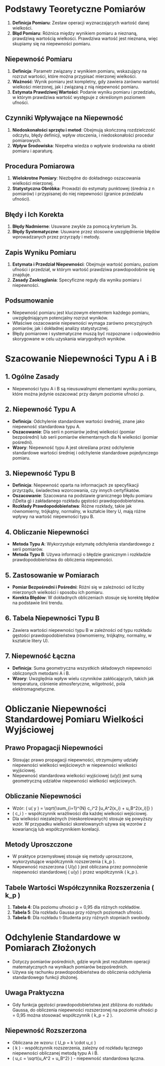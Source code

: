 
# Podstawy Teoretyczne Pomiarów
1. **Definicja Pomiaru**: Zestaw operacji wyznaczających wartość danej wielkości.
2. **Błąd Pomiaru**: Różnica między wynikiem pomiaru a nieznaną, prawdziwą wartością wielkości. Prawdziwa wartość jest nieznana, więc skupiamy się na niepewności pomiaru.

## Niepewność Pomiaru
1. **Definicja**: Parametr związany z wynikiem pomiaru, wskazujący na rozrzut wartości, które można przypisać mierzonej wielkości.
2. **Ważność**: Wynik pomiaru jest kompletny, gdy zawiera zarówno wartość wielkości mierzonej, jak i związaną z nią niepewność pomiaru.
3. **Estymata Prawdziwej Wartości**: Podanie wyniku pomiaru i przedziału, w którym prawdziwa wartość występuje z określonym poziomem ufności.

## Czynniki Wpływające na Niepewność
1. **Niedoskonałości sprzętu i metod**: Obejmują skończoną rozdzielczość odczytu, błędy definicji, wpływ otoczenia, i niedoskonałości procedur pomiarowych.
2. **Wpływ Środowiska**: Niepełna wiedza o wpływie środowiska na obiekt pomiaru i aparaturę.

## Procedura Pomiarowa
1. **Wielokrotne Pomiary**: Niezbędne do dokładnego oszacowania wielkości mierzonej.
2. **Statystyczna Obróbka**: Prowadzi do estymaty punktowej (średnia z n pomiarów) i przypisanej do niej niepewności (granice przedziału ufności).

## Błędy i Ich Korekta
1. **Błędy Nadmierne**: Usuwane zwykle za pomocą kryterium 3s.
2. **Błędy Systematyczne**: Usuwane przez stosowne uwzględnienie błędów wprowadzanych przez przyrządy i metody.

## Zapis Wyniku Pomiaru
1. **Estymata i Przedział Niepewności**: Obejmuje wartość pomiaru, poziom ufności i przedział, w którym wartość prawdziwa prawdopodobnie się znajduje.
2. **Zasady Zaokrąglania**: Specyficzne reguły dla wyniku pomiaru i niepewności.

## Podsumowanie
- Niepewność pomiaru jest kluczowym elementem każdego pomiaru, uwzględniającym potencjalny rozrzut wyników.
- Właściwe oszacowanie niepewności wymaga zarówno precyzyjnych pomiarów, jak i dokładnej analizy statystycznej.
- Błędy pomiarowe i systematyczne muszą być rozpoznane i odpowiednio skorygowane w celu uzyskania wiarygodnych wyników.


# Szacowanie Niepewności Typu A i B

## 1. Ogólne Zasady
- Niepewności typu A i B są nieusuwalnymi elementami wyniku pomiaru, które można jedynie oszacować przy danym poziomie ufności p.

## 2. Niepewność Typu A
- **Definicja**: Odchylenie standardowe wartości średniej, znane jako niepewność standardowa typu A.
- **Oszacowanie**: Dla serii n pomiarów jednej wielkości (pomiar bezpośredni) lub serii pomiarów elementarnych dla N wielkości (pomiar pośredni).
- **Wzory**: Niepewność typu A jest określana przez odchylenie standardowe wartości średniej i odchylenie standardowe pojedynczego pomiaru.

## 3. Niepewność Typu B
- **Definicja**: Niepewność oparta na informacjach ze specyfikacji przyrządu, świadectwa wzorcowania, czy innych certyfikatów.
- **Oszacowanie**: Szacowana na podstawie granicznego błędu pomiaru \(\Delta g\) i zakładanego rozkładu gęstości prawdopodobieństwa.
- **Rozkłady Prawdopodobieństwa**: Różne rozkłady, takie jak równomierny, trójkątny, normalny, w kształcie litery U, mają różne wpływy na wartość niepewności typu B.

## 4. Obliczanie Niepewności
- **Metoda Typu A**: Wykorzystuje estymatę odchylenia standardowego z serii pomiarów.
- **Metoda Typu B**: Używa informacji o błędzie granicznym i rozkładzie prawdopodobieństwa do obliczenia niepewności.

## 5. Zastosowanie w Pomiarach
- **Pomiar Bezpośredni i Pośredni**: Różni się w zależności od liczby mierzonych wielkości i sposobu ich pomiaru.
- **Korekta Błędów**: W dokładnych obliczeniach stosuje się korektę błędów na podstawie linii trendu.

## 6. Tabela Niepewności Typu B
- Zawiera wartości niepewności typu B w zależności od typu rozkładu gęstości prawdopodobieństwa (równomierny, trójkątny, normalny, w kształcie litery U).

## 7. Niepewność Łączna
- **Definicja**: Suma geometryczna wszystkich składowych niepewności obliczonych metodami A i B.
- **Wzory**: Uwzględnia wpływ wielu czynników zakłócających, takich jak temperatura, ciśnienie atmosferyczne, wilgotność, pola elektromagnetyczne.


# Obliczanie Niepewności Standardowej Pomiaru Wielkości Wyjściowej

## Prawo Propagacji Niepewności
- Stosując prawo propagacji niepewności, otrzymujemy udziały niepewności wielkości wejściowych w niepewności wielkości wyjściowej.
- Niepewność standardowa wielkości wyjściowej (u(y)) jest sumą geometryczną udziałów niepewności wielkości wejściowych.

## Obliczanie Niepewności
- Wzór: \( u( y ) = \sqrt{\sum_{i=1}^{N} c_i^2 [u_A^2(x_i) + u_B^2(x_i)]} \)
- \( c_i \) - współczynnik wrażliwości dla każdej wielkości wejściowej.
- Dla wielkości niezależnych (nieskorelowanych) stosuje się powyższy wzór. W przypadku wielkości skorelowanych używa się wzorów z kowariancją lub współczynnikiem korelacji.

## Metody Uproszczone
- W praktyce przemysłowej stosuje się metody uproszczone, wykorzystujące współczynnik rozszerzenia \( k_p \).
- Niepewność rozszerzona \( U(y) \) jest obliczana przez pomnożenie niepewności standardowej \( u(y) \) przez współczynnik \( k_p \).

## Tabele Wartości Współczynnika Rozszerzenia \( k_p \)
1. **Tabela 4**: Dla poziomu ufności p = 0,95 dla różnych rozkładów.
2. **Tabela 5**: Dla rozkładu Gaussa przy różnych poziomach ufności.
3. **Tabela 6**: Dla rozkładu t-Studenta przy różnych stopniach swobody.

# Odchylenie Standardowe w Pomiarach Złożonych
- Dotyczy pomiarów pośrednich, gdzie wynik jest rezultatem operacji matematycznych na wynikach pomiarów bezpośrednich.
- Używa się rachunku prawdopodobieństwa do obliczenia odchylenia standardowego funkcji złożonej.

## Uwaga Praktyczna
- Gdy funkcja gęstości prawdopodobieństwa jest zbliżona do rozkładu Gaussa, do obliczenia niepewności rozszerzonej na poziomie ufności p = 0,95 można stosować współczynnik \( k_p = 2 \).

## Niepewność Rozszerzona
- Obliczana ze wzoru: \( U_p = k \cdot u_c \)
- \( k \) - współczynnik rozszerzenia, zależny od rozkładu łącznego niepewności obliczanej metodą typu A i B.
- \( u_c = \sqrt{u_A^2 + u_B^2} \) - niepewność standardowa łączna.
